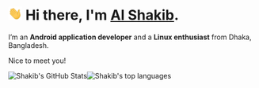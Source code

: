 # <img src="https://raw.githubusercontent.com/AlShakib/AlShakib/master/assets/wave.gif" width="28px"> Hi there, I'm [Al Shakib](https://alshakib.dev).

I’m an **Android application developer** and a **Linux enthusiast** from Dhaka, Bangladesh.

Nice to meet you!

<div align="center">
  <a href="https://github.com/AlShakib">
    <img align="left" src="https://github-readme-stats.vercel.app/api?username=AlShakib&count_private=true&include_all_commits=true&show_icons=true&line_height=27&hide_title=true&hide_border=true" alt="Shakib's GitHub Stats" />
  </a>
  <a href="https://github.com/AlShakib">
    <img align="left" src="https://github-readme-stats.vercel.app/api/top-langs/?username=AlShakib&hide_title=true&layout=compact&hide_border=true&exclude_repo=sirius" alt="Shakib's top languages" />
  </a>
</div>
